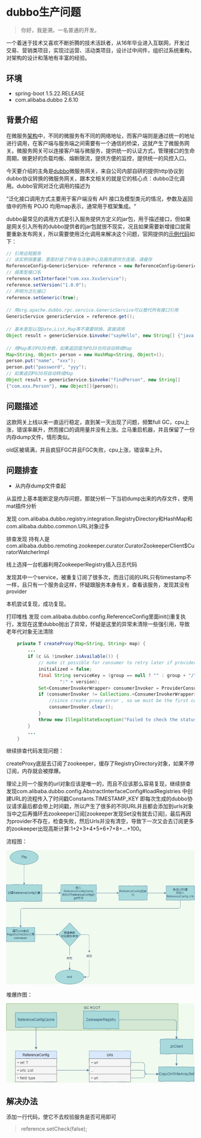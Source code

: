 # dubbo生产问题
> 你好，我是溯，一名普通的开发。

一个着迷于技术又喜欢不断折腾的技术活跃者，从16年毕业进入互联网，开发过交易、营销类项目，实现过运营、活动类项目，设计过中间件，组织过系统重构，对架构的设计和落地有丰富的经验。
## 环境

- spring-boot 1.5.22.RELEASE
- com.alibaba.dubbo 2.6.10

## 背景介绍

在微服务[架构](https://so.csdn.net/so/search?q=架构&spm=1001.2101.3001.7020)中，不同的微服务有不同的网络地址，而客户端则是通过统一的地址进行调用，在客户端与服务端之间需要有一个通信的桥梁，这就产生了微服务网关。微服务网关可以连接客户端与微服务，提供统一的认证方式，管理接口的生命周期，做更好的负载均衡、熔断限流，提供方便的监控，提供统一的风控入口。

今天要介绍的主角是[dubbo](https://so.csdn.net/so/search?q=dubbo&spm=1001.2101.3001.7020)微服务网关，来自公司内部自研的提供http协议到dubbo协议转换的微服务网关，跟本文相关的就是它的核心点：dubbo泛化调用。dubbo官网对泛化调用的描述为

“泛化接口调用方式主要用于客户端没有 API 接口及模型类元的情况，参数及返回值中的所有 POJO 均用map表示，通常用于框架集成。“

dubbo最常见的调用方式是引入服务提供方定义的jar包，用于描述接口，但如果是网关引入所有的dubbo提供者的jar包就很不现实，况且如果需要新增接口就需要重新发布网关，所以需要使用泛化调用来解决这个问题，官网提供的[示例代码](https://dubbo.apache.org/zh/docsv2.7/user/examples/generic-reference/)如下：

```java
// 引用远程服务 
// 该实例很重量，里面封装了所有与注册中心及服务提供方连接，请缓存
ReferenceConfig<GenericService> reference = new ReferenceConfig<GenericService>(); 
// 弱类型接口名
reference.setInterface("com.xxx.XxxService");  
reference.setVersion("1.0.0");
// 声明为泛化接口 
reference.setGeneric(true);  

// 用org.apache.dubbo.rpc.service.GenericService可以替代所有接口引用  
GenericService genericService = reference.get(); 
 
// 基本类型以及Date,List,Map等不需要转换，直接调用 
Object result = genericService.$invoke("sayHello", new String[] {"java.lang.String"}, new Object[] {"world"}); 
 
// 用Map表示POJO参数，如果返回值为POJO也将自动转成Map 
Map<String, Object> person = new HashMap<String, Object>(); 
person.put("name", "xxx"); 
person.put("password", "yyy"); 
// 如果返回POJO将自动转成Map 
Object result = genericService.$invoke("findPerson", new String[]
{"com.xxx.Person"}, new Object[]{person}); 
```

## 问题描述

这款网关上线以来一直运行稳定，直到某一天出现了问题，频繁full GC，cpu上涨，错误率飙升，然而接口的调用量并没有上涨。立马重启机器，并且保留了一份内存dump文件，情形类似。

old区被填满，并且疯狂FGC并且FGC失败，cpu上涨，错误率上升。

## 问题排查

- 从内存dump文件查起

从监控上基本能断定是内存问题，那就分析一下当初dump出来的内存文件，使用mat插件分析

发现 com.alibaba.dubbo.registry.integration.RegistryDirectory和HashMap和com.alibaba.dubbo.common.URL对象过多

排查发现 持有人是 com.alibaba.dubbo.remoting.zookeeper.curator.CuratorZookeeperClient$CuratorWatcherImpl

线上选择一台机器利用ZookeeperRegistry插入日志代码

发现其中一个service，被重复订阅了很多次，而且订阅的URL只有timestamp不一样，且只有一个服务会这样，怀疑跟服务本身有关，查看该服务，发现其没有provider

本机尝试复现，成功复现。

打印堆栈 发现 com.alibaba.dubbo.config.ReferenceConfig里面init()重复执行，发现在这里dubbo抛出了异常，怀疑是这里的异常未清除一些强引用，导致老年代对象无法清除

``` java
	private T createProxy(Map<String, String> map) {
        ...
        if (c && !invoker.isAvailable()) {
            // make it possible for consumer to retry later if provider is temporarily unavailable
            initialized = false;
            final String serviceKey = (group == null ? "" : group + "/") + interfaceName + (version == null ? "" :
                    ":" + version);
            Set<ConsumerInvokerWrapper> consumerInvoker = ProviderConsumerRegTable.getConsumerInvoker(serviceKey);
            if (consumerInvoker != Collections.<ConsumerInvokerWrapper>emptySet()) {
                //since create proxy error , so we must be the first consumer. Simply clear ConcurrentHashSet
                consumerInvoker.clear();
            }
            throw new IllegalStateException("Failed to check the status of the service " + interfaceName + ". No provider available for the service " + serviceKey + " from the url " + invoker.getUrl() + " to the consumer " + NetUtils.getLocalHost() + " use dubbo version " + Version.getVersion());
        }
        ...
    }
```

继续排查代码发现问题：

createProxy底层去订阅了zookeeper，缓存了RegistryDirectory对象，如果不停订阅，内存就会被撑爆。

理论上同一个服务的url对象应该是唯一的，而且不应该那么容易复现，继续排查发现com.alibaba.dubbo.config.AbstractInterfaceConfig#loadRegistries 中创建URL的流程传入了时间戳Constants.TIMESTAMP_KEY 即每次生成的dubbo协议请求最后都会带上时间戳，所以产生了很多的不同URL并且都会添加到urls对象当中之后再循环去zookeeper订阅[zookeeper发现Set没有就去订阅]，最后再因为provider不存在，检查失败，然后Urls并没有清空，导致下一次又会去订阅更多的zookeeper出现高斯计算:1+2+3+4+5+6+7+8+...+100。

流程图：

<img src="https://raw.githubusercontent.com/ekkoxusu/ekkoxusu.github.io/master/docs/assets/img/prod/dubbo流程图.jpg" alt="dubbo流程图" width=600 />

堆爆炸图：

<img src="https://raw.githubusercontent.com/ekkoxusu/ekkoxusu.github.io/master/docs/assets/img/prod/dubbo堆图.jpg" alt="dubbo堆图" width=600 />

## 解决办法

添加一行代码，使它不去校验服务是否可用即可

> reference.setCheck(false);